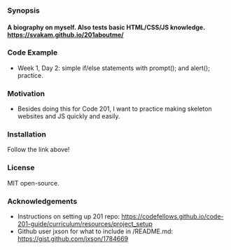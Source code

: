 ### Synopsis
#### A biography on myself. Also tests basic HTML/CSS/JS knowledge. https://svakam.github.io/201aboutme/

### Code Example
- Week 1, Day 2: simple if/else statements with prompt(); and alert(); practice. 

### Motivation
- Besides doing this for Code 201, I want to practice making skeleton websites and JS quickly and easily. 

### Installation
Follow the link above!

### License
MIT open-source. 

### Acknowledgements
- Instructions on setting up 201 repo: https://codefellows.github.io/code-201-guide/curriculum/resources/project_setup
- Github user jxson for what to include in /README.md: https://gist.github.com/jxson/1784669


